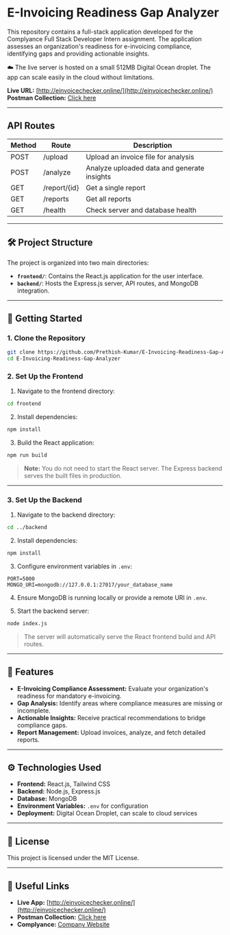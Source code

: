 # E-Invoicing Readiness Gap Analyzer

This repository contains a full-stack application developed for the Complyance Full Stack Developer Intern assignment. The application assesses an organization's readiness for e-invoicing compliance, identifying gaps and providing actionable insights.

☁️ The live server is hosted on a small 512MB Digital Ocean droplet. The app can scale easily in the cloud without limitations.

**Live URL:** [http://einvoicechecker.online/](http://einvoicechecker.online/)  
**Postman Collection:** [Click here](https://drive.google.com/file/d/1Ss_eJNvOctwqHQUsToPpBHQVLtOvRhn_/view?usp=sharing)

---

## **API Routes**

| Method | Route        | Description                                 |
| ------ | ------------ | ------------------------------------------- |
| POST   | /upload      | Upload an invoice file for analysis         |
| POST   | /analyze     | Analyze uploaded data and generate insights |
| GET    | /report/{id} | Get a single report                         |
| GET    | /reports     | Get all reports                             |
| GET    | /health      | Check server and database health            |

---

## 🛠️ Project Structure

The project is organized into two main directories:

- **`frontend/`**: Contains the React.js application for the user interface.
- **`backend/`**: Hosts the Express.js server, API routes, and MongoDB integration.

---

## 🚀 Getting Started

### 1. Clone the Repository

```bash
git clone https://github.com/Prethish-Kumar/E-Invoicing-Readiness-Gap-Analyzer.git
cd E-Invoicing-Readiness-Gap-Analyzer
```

### 2. Set Up the Frontend

1. Navigate to the frontend directory:

```bash
cd frontend
```

2. Install dependencies:

```bash
npm install
```

3. Build the React application:

```bash
npm run build
```

> **Note:** You do not need to start the React server. The Express backend serves the built files in production.

---

### 3. Set Up the Backend

1. Navigate to the backend directory:

```bash
cd ../backend
```

2. Install dependencies:

```bash
npm install
```

3. Configure environment variables in `.env`:

```
PORT=5000
MONGO_URI=mongodb://127.0.0.1:27017/your_database_name
```

4. Ensure MongoDB is running locally or provide a remote URI in `.env`.

5. Start the backend server:

```bash
node index.js
```

> The server will automatically serve the React frontend build and API routes.

---

## 📄 Features

- **E-Invoicing Compliance Assessment:** Evaluate your organization's readiness for mandatory e-invoicing.
- **Gap Analysis:** Identify areas where compliance measures are missing or incomplete.
- **Actionable Insights:** Receive practical recommendations to bridge compliance gaps.
- **Report Management:** Upload invoices, analyze, and fetch detailed reports.

---

## ⚙️ Technologies Used

- **Frontend:** React.js, Tailwind CSS
- **Backend:** Node.js, Express.js
- **Database:** MongoDB
- **Environment Variables:** `.env` for configuration
- **Deployment:** Digital Ocean Droplet, can scale to cloud services

---

## 📄 License

This project is licensed under the MIT License.

---

## 🔗 Useful Links

- **Live App:** [http://einvoicechecker.online/](http://einvoicechecker.online/)
- **Postman Collection:** [Click here](https://drive.google.com/file/d/1Ss_eJNvOctwqHQUsToPpBHQVLtOvRhn_/view?usp=sharing&ctx=documentation)
- **Complyance:** [Company Website](https://complyance.io)
